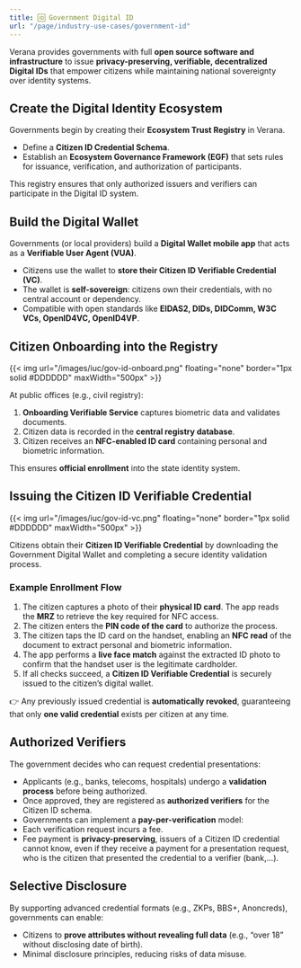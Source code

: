 ```yaml
---
title: 🆔 Government Digital ID
url: "/page/industry-use-cases/government-id"
---
```


Verana provides governments with full **open source software and infrastructure** to issue **privacy-preserving, verifiable, decentralized Digital IDs** that empower citizens while maintaining national sovereignty over identity systems.

## Create the Digital Identity Ecosystem

Governments begin by creating their **Ecosystem Trust Registry** in Verana.

- Define a **Citizen ID Credential Schema**.
- Establish an **Ecosystem Governance Framework (EGF)** that sets rules for issuance, verification, and authorization of participants.

This registry ensures that only authorized issuers and verifiers can participate in the Digital ID system.

## Build the Digital Wallet

Governments (or local providers) build a **Digital Wallet mobile app** that acts as a **Verifiable User Agent (VUA)**.

- Citizens use the wallet to **store their Citizen ID Verifiable Credential (VC)**.
- The wallet is **self-sovereign**: citizens own their credentials, with no central account or dependency.
- Compatible with open standards like **EIDAS2, DIDs, DIDComm, W3C VCs, OpenID4VC, OpenID4VP**.

## Citizen Onboarding into the Registry

{{< img url="/images/iuc/gov-id-onboard.png" floating="none" border="1px solid #DDDDDD" maxWidth="500px" >}}

At public offices (e.g., civil registry):

1. **Onboarding Verifiable Service** captures biometric data and validates documents.
2. Citizen data is recorded in the **central registry database**.
3. Citizen receives an **NFC-enabled ID card** containing personal and biometric information.

This ensures **official enrollment** into the state identity system.

## Issuing the Citizen ID Verifiable Credential

{{< img url="/images/iuc/gov-id-vc.png" floating="none" border="1px solid #DDDDDD" maxWidth="500px" >}}

Citizens obtain their **Citizen ID Verifiable Credential** by downloading the Government Digital Wallet and completing a secure identity validation process.  

### Example Enrollment Flow

1. The citizen captures a photo of their **physical ID card**. The app reads the **MRZ** to retrieve the key required for NFC access.  
2. The citizen enters the **PIN code of the card** to authorize the process.  
3. The citizen taps the ID card on the handset, enabling an **NFC read** of the document to extract personal and biometric information.  
4. The app performs a **live face match** against the extracted ID photo to confirm that the handset user is the legitimate cardholder.  
5. If all checks succeed, a **Citizen ID Verifiable Credential** is securely issued to the citizen’s digital wallet.  

👉 Any previously issued credential is **automatically revoked**, guaranteeing that only **one valid credential** exists per citizen at any time.  

## Authorized Verifiers

The government decides who can request credential presentations:

- Applicants (e.g., banks, telecoms, hospitals) undergo a **validation process** before being authorized.
- Once approved, they are registered as **authorized verifiers** for the Citizen ID schema.
- Governments can implement a **pay-per-verification** model:
- Each verification request incurs a fee.
- Fee payment is **privacy-preserving**, issuers of a Citizen ID credential cannot know, even if they receive a payment for a presentation request, who is the citizen that presented the credential to a verifier (bank,...).

## Selective Disclosure

By supporting advanced credential formats (e.g., ZKPs, BBS+, Anoncreds), governments can enable:

- Citizens to **prove attributes without revealing full data** (e.g., “over 18” without disclosing date of birth).
- Minimal disclosure principles, reducing risks of data misuse.

